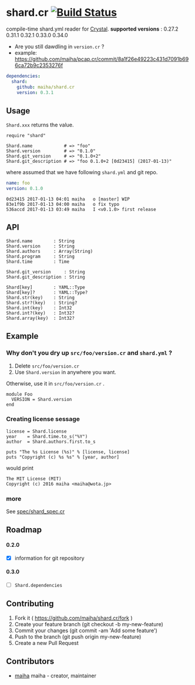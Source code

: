 # shard.cr [![Build Status](https://travis-ci.org/maiha/shard.cr.svg?branch=master)](https://travis-ci.org/maiha/shard.cr)

compile-time shard.yml reader for [Crystal](http://crystal-lang.org/).
**supported versions** : 0.27.2 0.31.1 0.32.1 0.33.0 0.34.0

- Are you still dawdling in `version.cr` ?
- example: https://github.com/maiha/pcap.cr/commit/8a1f26e49223c431d7091b696ca72b9c2353276f

```yaml
dependencies:
  shard:
    github: maiha/shard.cr
    version: 0.3.1
```

## Usage

`Shard.xxx` returns the value.

```crystal
require "shard"

Shard.name            # => "foo"
Shard.version         # => "0.1.0"
Shard.git_version     # => "0.1.0+2"
Shard.git_description # => "foo 0.1.0+2 [0d23415] (2017-01-13)"
```

where assumed that we have following `shard.yml` and git repo.

```yml
name: foo
version: 0.1.0
```

```
0d23415 2017-01-13 04:01 maiha   o [master] WIP
83e1f9b 2017-01-13 04:00 maiha   o fix typo
536accd 2017-01-13 03:49 maiha   I <v0.1.0> first release
```

## API

```crystal
Shard.name        : String
Shard.version     : String
Shard.authors     : Array(String)
Shard.program     : String
Shard.time        : Time

Shard.git_version     : String
Shard.git_description : String

Shard[key]        : YAML::Type
Shard[key]?       : YAML::Type?
Shard.str(key)    : String
Shard.str?(key)   : String?
Shard.int(key)    : Int32
Shard.int?(key)   : Int32?
Shard.array(key)  : Int32?
```

## Example

### Why don't you dry up `src/foo/version.cr` and `shard.yml` ?

1. Delete `src/foo/version.cr` 
2. Use `Shard.version` in anywhere you want.

Otherwise, use it in `src/foo/version.cr` .

```crystal
module Foo
  VERSION = Shard.version
end
```

### Creating license sessage

```crystal
license = Shard.license
year    = Shard.time.to_s("%Y")
author  = Shard.authors.first.to_s

puts "The %s License (%s)" % [license, license]
puts "Copyright (c) %s %s" % [year, author]
```

would print

```
The MIT License (MIT)
Copyright (c) 2016 maiha <maiha@wota.jp>
```

### more

See [spec/shard_spec.cr](spec/shard_spec.cr)

## Roadmap

#### 0.2.0

- [x] information for git repository

#### 0.3.0

- [ ] `Shard.dependencies`

## Contributing

1. Fork it ( https://github.com/maiha/shard.cr/fork )
2. Create your feature branch (git checkout -b my-new-feature)
3. Commit your changes (git commit -am 'Add some feature')
4. Push to the branch (git push origin my-new-feature)
5. Create a new Pull Request

## Contributors

- [maiha](https://github.com/maiha) maiha - creator, maintainer
